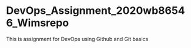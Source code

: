 # DevOps_Assignment_2020wb86546_Wimsrepo
This is assignment for DevOps using Github and Git basics

